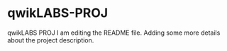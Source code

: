 # qwikLABS-PROJ
qwikLABS PROJ
I am editing the README file. Adding some more details about the project description.
